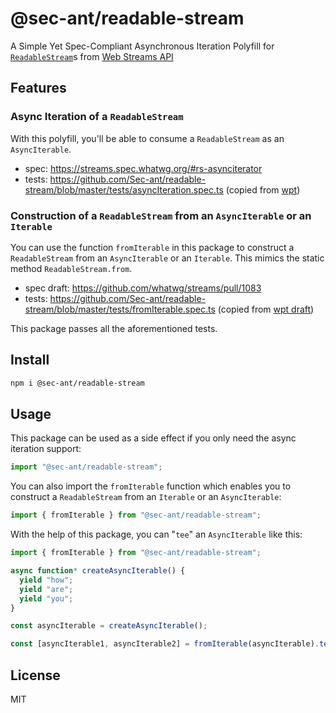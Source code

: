 # @sec-ant/readable-stream

A Simple Yet Spec-Compliant Asynchronous Iteration Polyfill for [`ReadableStream`](https://developer.mozilla.org/docs/Web/API/ReadableStream)s from [Web Streams API](https://developer.mozilla.org/docs/Web/API/Streams_API)

## Features

### Async Iteration of a `ReadableStream`

With this polyfill, you'll be able to consume a `ReadableStream` as an `AsyncIterable`.

- spec: https://streams.spec.whatwg.org/#rs-asynciterator
- tests: https://github.com/Sec-ant/readable-stream/blob/master/tests/asyncIteration.spec.ts (copied from [wpt](https://github.com/MattiasBuelens/wpt/blob/c894f0086c99ab5efc37691ac60f33a2b37c2e7c/streams/readable-streams/async-iterator.any.js))

### Construction of a `ReadableStream` from an `AsyncIterable` or an `Iterable`

You can use the function `fromIterable` in this package to construct a `ReadableStream` from an `AsyncIterable` or an `Iterable`. This mimics the static method `ReadableStream.from`.

- spec draft: https://github.com/whatwg/streams/pull/1083
- tests: https://github.com/Sec-ant/readable-stream/blob/master/tests/fromIterable.spec.ts (copied from [wpt draft](https://github.com/MattiasBuelens/wpt/blob/38c4fcee35b5376eac4cf037d9ca1f8343cf06e4/streams/readable-streams/from.any.js))

This package passes all the aforementioned tests.

## Install

```bash
npm i @sec-ant/readable-stream
```

## Usage

This package can be used as a side effect if you only need the async iteration support:

```ts
import "@sec-ant/readable-stream";
```

You can also import the `fromIterable` function which enables you to construct a `ReadableStream` from an `Iterable` or an `AsyncIterable`:

```ts
import { fromIterable } from "@sec-ant/readable-stream";
```

With the help of this package, you can "`tee`" an `AsyncIterable` like this:

```ts
import { fromIterable } from "@sec-ant/readable-stream";

async function* createAsyncIterable() {
  yield "how";
  yield "are";
  yield "you";
}

const asyncIterable = createAsyncIterable();

const [asyncIterable1, asyncIterable2] = fromIterable(asyncIterable).tee();
```

## License

MIT
